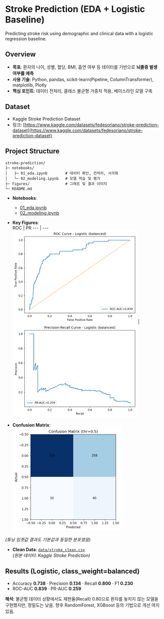 # Stroke Prediction (EDA + Logistic Baseline)
Predicting stroke risk using demographic and clinical data with a logistic regression baseline.

## Overview
- **목표**: 환자의 나이, 성별, 혈당, BMI, 흡연 여부 등 데이터를 기반으로 **뇌졸중 발생 여부를 예측**  
- **사용 기술**: Python, pandas, scikit-learn(Pipeline, ColumnTransformer), matplotlib, Plotly
- **핵심 포인트**: 데이터 전처리, 클래스 불균형 가중치 적용, 베이스라인 모델 구축  

## Dataset
- Kaggle Stroke Prediction Dataset
- 링크: [https://www.kaggle.com/datasets/fedesoriano/stroke-prediction-dataset](https://www.kaggle.com/datasets/fedesoriano/stroke-prediction-dataset)

##  Project Structure
```
stroke-prediction/
├─ notebooks/
│   ├─ 01_eda.ipynb        # 데이터 확인, 전처리, 시각화
│   └─ 02_modeling.ipynb   # 모델 학습 및 평가
├─ figures/                # 그래프 및 결과 이미지
└─ README.md
```
- **Notebooks**:  
  - [01_eda.ipynb](notebooks/01_eda.ipynb)  
  - [02_modeling.ipynb](notebooks/02_modeling.ipynb)

- **Key Figures**:  
  ROC | PR
  --- | ---
  <img src="figures/roc_logit.png" width="400"/> | <img src="figures/pr_logit.png" width="400"/>

- **Confusion Matrix**:  
  <img src="figures/confmat_logit_default.png" width="350"/>  

*(튜닝 임곗값 결과도 기본값과 동일한 분포였음)*

- **Clean Data**: [`data/stroke_clean.csv`](data/stroke_clean.csv)  
  *(원본 데이터: Kaggle Stroke Prediction)*

## Results (Logistic, class_weight=balanced)
- Accuracy **0.738** · Precision **0.134** · Recall **0.800** · F1 **0.230**  
- ROC-AUC **0.839** · PR-AUC **0.259**

**해석**: 불균형 데이터 상황에서도 재현율(Recall) 0.80으로 환자를 놓치지 않는 모델을 구현했지만, 정밀도는 낮음. 향후 RandomForest, XGBoost 등의 기법으로 개선 여지 있음.
